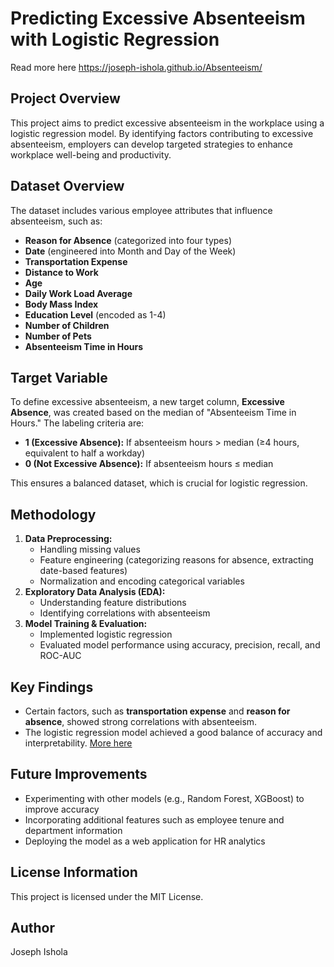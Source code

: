 # Predicting Excessive Absenteeism with Logistic Regression
Read more here https://joseph-ishola.github.io/Absenteeism/

## Project Overview
This project aims to predict excessive absenteeism in the workplace using a logistic regression model. By identifying factors contributing to excessive absenteeism, employers can develop targeted strategies to enhance workplace well-being and productivity.

## Dataset Overview
The dataset includes various employee attributes that influence absenteeism, such as:
- **Reason for Absence** (categorized into four types)
- **Date** (engineered into Month and Day of the Week)
- **Transportation Expense**
- **Distance to Work**
- **Age**
- **Daily Work Load Average**
- **Body Mass Index**
- **Education Level** (encoded as 1-4)
- **Number of Children**
- **Number of Pets**
- **Absenteeism Time in Hours**

## Target Variable
To define excessive absenteeism, a new target column, **Excessive Absence**, was created based on the median of "Absenteeism Time in Hours." The labeling criteria are:
- **1 (Excessive Absence):** If absenteeism hours > median (≥4 hours, equivalent to half a workday)
- **0 (Not Excessive Absence):** If absenteeism hours ≤ median

This ensures a balanced dataset, which is crucial for logistic regression.

## Methodology
1. **Data Preprocessing:**
   - Handling missing values
   - Feature engineering (categorizing reasons for absence, extracting date-based features)
   - Normalization and encoding categorical variables
2. **Exploratory Data Analysis (EDA):**
   - Understanding feature distributions
   - Identifying correlations with absenteeism
3. **Model Training & Evaluation:**
   - Implemented logistic regression
   - Evaluated model performance using accuracy, precision, recall, and ROC-AUC

## Key Findings
- Certain factors, such as **transportation expense** and **reason for absence**, showed strong correlations with absenteeism.
- The logistic regression model achieved a good balance of accuracy and interpretability.
[More here](https://joseph-ishola.github.io/Absenteeism/ "Absenteeism webpage")

## Future Improvements
- Experimenting with other models (e.g., Random Forest, XGBoost) to improve accuracy
- Incorporating additional features such as employee tenure and department information
- Deploying the model as a web application for HR analytics

## License Information
This project is licensed under the MIT License.

## Author
Joseph Ishola


